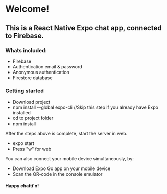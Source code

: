 # Welcome!

## This is a React Native Expo chat app, connected to Firebase.

### Whats included:

- Firebase
- Authentication email & password
- Anonymous authentication
- Firestore database

### Getting started

- Download project
- npm install --global expo-cli //Skip this step if you already have Expo installed
- cd to project folder
- npm install

After the steps above is complete, start the server in web.

- expo start
- Press "w" for web

You can also connect your mobile device simultaneously, by:

- Download Expo Go app on your mobile device
- Scan the QR-code in the console emulator

#### Happy chatti'n!
